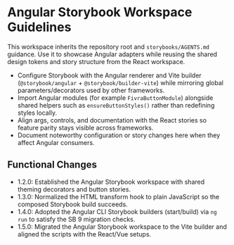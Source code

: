 # Angular Storybook Workspace Guidelines

This workspace inherits the repository root and `storybooks/AGENTS.md` guidance. Use it to showcase Angular adapters while reusing the shared design tokens and story structure from the React workspace.

- Configure Storybook with the Angular renderer and Vite builder (`@storybook/angular` + `@storybook/builder-vite`) while mirroring global parameters/decorators used by other frameworks.
- Import Angular modules (for example `FivraButtonModule`) alongside shared helpers such as `ensureButtonStyles()` rather than redefining styles locally.
- Align args, controls, and documentation with the React stories so feature parity stays visible across frameworks.
- Document noteworthy configuration or story changes here when they affect Angular consumers.

## Functional Changes
- 1.2.0: Established the Angular Storybook workspace with shared theming decorators and button stories.
- 1.3.0: Normalized the HTML transform hook to plain JavaScript so the composed Storybook build succeeds.
- 1.4.0: Adopted the Angular CLI Storybook builders (start/build) via `ng run` to satisfy the SB 9 migration checks.
- 1.5.0: Migrated the Angular Storybook workspace to the Vite builder and aligned the scripts with the React/Vue setups.
